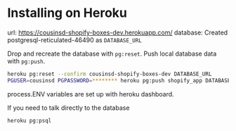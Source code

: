 # Installing on Heroku

url: https://cousinsd-shopify-boxes-dev.herokuapp.com/
database: Created postgresql-reticulated-46490 as ``DATABASE_URL``

Drop and recreate the database with ``pg:reset``. Push local database data with ``pg:push``.

```bash
heroku pg:reset --confirm cousinsd-shopify-boxes-dev DATABASE_URL
PGUSER=cousinsd PGPASSWORD=******** heroku pg:push shopify_app DATABASE_URL
```

process.ENV variables are set up with heroku dashboard.

If you need to talk directly to the database

```bash
heroku pg:psql
```
